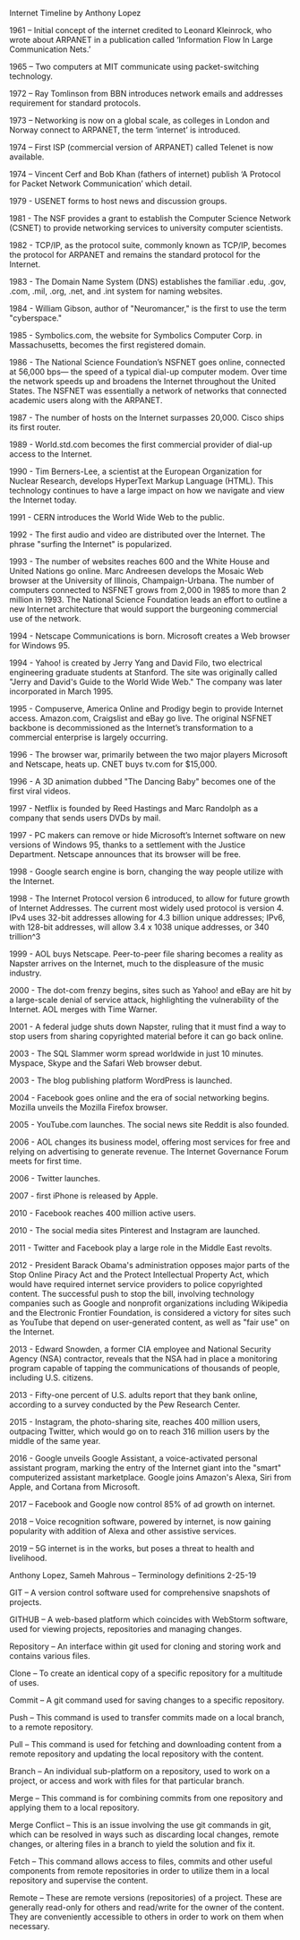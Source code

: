 
Internet Timeline by Anthony Lopez

1961 – Initial concept of the internet credited to Leonard Kleinrock, who wrote about ARPANET in a publication called ‘Information Flow In Large Communication Nets.’

1965 – Two computers at MIT communicate using packet-switching technology. 

1972 – Ray Tomlinson from BBN introduces network emails and addresses requirement for standard protocols.

1973 – Networking is now on a global scale, as colleges in London and Norway connect to ARPANET, the term ‘internet’ is introduced.

1974 – First ISP (commercial version of ARPANET) called Telenet is now available.

1974 – Vincent Cerf and Bob Khan (fathers of internet) publish ‘A Protocol for Packet Network Communication’ which detail.

1979 - USENET forms to host news and discussion groups.

1981 - The NSF provides a grant to establish the Computer Science Network (CSNET) to provide networking services to university computer scientists.

1982 - TCP/IP, as the protocol suite, commonly known as TCP/IP, becomes the protocol for ARPANET and remains the standard protocol for the Internet.

1983 - The Domain Name System (DNS) establishes the familiar .edu, .gov, .com, .mil, .org, .net, and .int system for naming websites. 

1984 - William Gibson, author of "Neuromancer," is the first to use the term "cyberspace."

1985 - Symbolics.com, the website for Symbolics Computer Corp. in Massachusetts, becomes the first registered domain.

1986 - The National Science Foundation’s NSFNET goes online, connected at 56,000 bps— the speed of a typical dial-up computer modem. Over time the network speeds up and broadens the Internet throughout the United States. The NSFNET was essentially a network of networks that connected academic users along with the ARPANET.

1987 - The number of hosts on the Internet surpasses 20,000. Cisco ships its first router.

1989 - World.std.com becomes the first commercial provider of dial-up access to the Internet.

1990 - Tim Berners-Lee, a scientist at the European Organization for Nuclear Research, develops HyperText Markup Language (HTML). This technology continues to have a large impact on how we navigate and view the Internet today.

1991 - CERN introduces the World Wide Web to the public.

1992 - The first audio and video are distributed over the Internet. The phrase "surfing the Internet" is popularized.

1993 - The number of websites reaches 600 and the White House and United Nations go online. Marc Andreesen develops the Mosaic Web browser at the University of Illinois, Champaign-Urbana. The number of computers connected to NSFNET grows from 2,000 in 1985 to more than 2 million in 1993. The National Science Foundation leads an effort to outline a new Internet architecture that would support the burgeoning commercial use of the network.

1994 - Netscape Communications is born. Microsoft creates a Web browser for Windows 95.

1994 - Yahoo! is created by Jerry Yang and David Filo, two electrical engineering graduate students at Stanford. The site was originally called "Jerry and David's Guide to the World Wide Web." The company was later incorporated in March 1995.

1995 - Compuserve, America Online and Prodigy begin to provide Internet access. Amazon.com, Craigslist and eBay go live. The original NSFNET backbone is decommissioned as the Internet’s transformation to a commercial enterprise is largely occurring.

1996 - The browser war, primarily between the two major players Microsoft and Netscape, heats up. CNET buys tv.com for $15,000.

1996 - A 3D animation dubbed "The Dancing Baby" becomes one of the first viral videos.

1997 - Netflix is founded by Reed Hastings and Marc Randolph as a company that sends users DVDs by mail.

1997 - PC makers can remove or hide Microsoft’s Internet software on new versions of Windows 95, thanks to a settlement with the Justice Department. Netscape announces that its browser will be free.

1998 - Google search engine is born, changing the way people utilize with the Internet.

1998 - The Internet Protocol version 6 introduced, to allow for future growth of Internet Addresses. The current most widely used protocol is version 4. IPv4 uses 32-bit addresses allowing for 4.3 billion unique addresses; IPv6, with 128-bit addresses, will allow 3.4 x 1038 unique addresses, or 340 trillion^3

1999 - AOL buys Netscape. Peer-to-peer file sharing becomes a reality as Napster arrives on the Internet, much to the displeasure of the music industry.

2000 - The dot-com frenzy begins, sites such as Yahoo! and eBay are hit by a large-scale denial of service attack, highlighting the vulnerability of the Internet. AOL merges with Time Warner.

2001 - A federal judge shuts down Napster, ruling that it must find a way to stop users from sharing copyrighted material before it can go back online.

2003 - The SQL Slammer worm spread worldwide in just 10 minutes. Myspace, Skype and the Safari Web browser debut.

2003 - The blog publishing platform WordPress is launched.

2004 - Facebook goes online and the era of social networking begins. Mozilla unveils the Mozilla Firefox browser.

2005 - YouTube.com launches. The social news site Reddit is also founded. 

2006 - AOL changes its business model, offering most services for free and relying on advertising to generate revenue. The Internet Governance Forum meets for first time.

2006 - Twitter launches. 

2007 - first iPhone is released by Apple.

2010 - Facebook reaches 400 million active users.

2010 - The social media sites Pinterest and Instagram are launched.

2011 - Twitter and Facebook play a large role in the Middle East revolts.

2012 - President Barack Obama's administration opposes major parts of the Stop Online Piracy Act and the Protect Intellectual Property Act, which would have required internet service providers to police copyrighted content. The successful push to stop the bill, involving technology companies such as Google and nonprofit organizations including Wikipedia and the Electronic Frontier Foundation, is considered a victory for sites such as YouTube that depend on user-generated content, as well as "fair use" on the Internet.

2013 - Edward Snowden, a former CIA employee and National Security Agency (NSA) contractor, reveals that the NSA had in place a monitoring program capable of tapping the communications of thousands of people, including U.S. citizens.

2013 - Fifty-one percent of U.S. adults report that they bank online, according to a survey conducted by the Pew Research Center.

2015 - Instagram, the photo-sharing site, reaches 400 million users, outpacing Twitter, which would go on to reach 316 million users by the middle of the same year.

2016 - Google unveils Google Assistant, a voice-activated personal assistant program, marking the entry of the Internet giant into the "smart" computerized assistant marketplace. Google joins Amazon's Alexa, Siri from Apple, and Cortana from Microsoft.

2017 – Facebook and Google now control 85% of ad growth on internet.

2018 – Voice recognition software, powered by internet, is now gaining popularity with addition of Alexa and other assistive services.

2019 – 5G internet is in the works, but poses a threat to health and livelihood.


Anthony Lopez, Sameh Mahrous – Terminology definitions 2-25-19

GIT – A version control software used for comprehensive snapshots of projects. 

GITHUB – A web-based platform which coincides with WebStorm software, used for viewing projects, repositories and managing changes.

Repository – An interface within git used for cloning and storing work and contains various files.

Clone – To create an identical copy of a specific repository for a multitude of uses.

Commit – A git command used for saving changes to a specific repository.

Push – This command is used to transfer commits made on a local branch, to a remote repository.

Pull – This command is used for fetching and downloading content from a remote repository and updating the local repository with the content.

Branch – An individual sub-platform on a repository, used to work on a project, or access and work with files for that particular branch.

Merge – This command is for combining commits from one repository and applying them to a local repository.

Merge Conflict – This is an issue involving the use git commands in git, which can be resolved in ways such as discarding local changes, remote changes, or altering files in a branch to yield the solution and fix it.

Fetch – This command allows access to files, commits and other useful components from remote repositories in order to utilize them in a local repository and supervise the content.

Remote – These are remote versions (repositories) of a project. These are generally read-only for others and read/write for the owner of the content. They are conveniently accessible to others in order to work on them when necessary.
